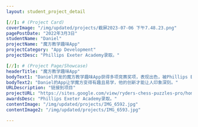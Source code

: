 ```yaml
---
layout: student_project_detail

[//]: # (Project Card)
coverImage: "/img/updated/projects/截屏2023-07-06 下午7.48.23.png"
pagePostDate: "2022年3月3日"
studentName: "Daniel"
projectName: "魔方教学趣味App"
projectCategory: "App Development"
projectDesc: "Phillips Exeter Academy录取。"

[//]: # (Project Page/Showcase)
headerTitle: "魔方教学趣味App"
bodyText1: "Daniel开发的魔方教学趣味App获得多项竞赛奖项，表现出色，被Phillips Exeter Academy录取。"
bodyText2: "Daniel的App让学魔方变得有趣且易学，他的创新才能让人印象深刻。"
URLDescription: "链接到项目"
projectURL: "https://sites.google.com/view/ryders-chess-puzzles-pro/home"
awardsDesc: "Phillips Exeter Academy录取。"
contentImage: "/img/updated/projects/IMG_6592.jpg"
contentImage2: "/img/updated/projects/IMG_6593.jpg"

---
```

